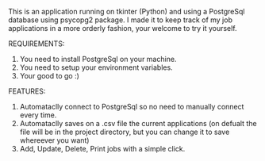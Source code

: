 This is an application running on tkinter (Python) and using a PostgreSql database using psycopg2 package.
I made it to keep track of my job applications in a more orderly fashion, your welcome to try it yourself.

REQUIREMENTS:
1. You need to install PostgreSql on your machine.
2. You need to setup your environment variables.
3. Your good to go :)


FEATURES:
1. Automataclly connect to PostgreSql so no need to manually connect every time.
2. Automataclly saves on a .csv file the current applications (on defualt the file will be in the project directory, but you can change it to save whereever you want)
3. Add, Update, Delete, Print jobs with a simple click.
